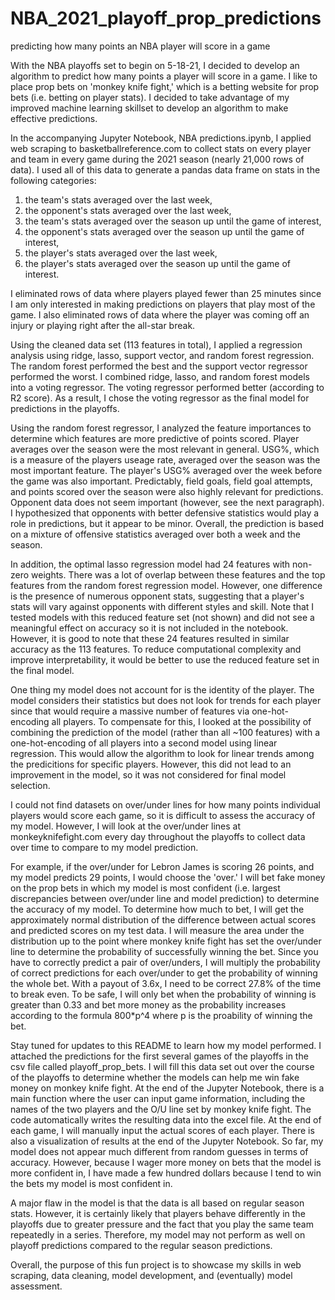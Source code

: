 # NBA_2021_playoff_prop_predictions
predicting how many points an NBA player will score in a game

With the NBA playoffs set to begin on 5-18-21, I decided to develop an algorithm to predict how many points a player will score in a game.  I like to place prop bets on 'monkey knife fight,' which is a betting website for prop bets (i.e. betting on player stats).  I decided to take advantage of my improved machine learning skillset to develop an algorithm to make effective predictions.

In the accompanying Jupyter Notebook, NBA predictions.ipynb, I applied web scraping to basketballreference.com to collect stats on every player and team in every game during the 2021 season (nearly 21,000 rows of data). I used all of this data to generate a pandas data frame on stats in the following categories:
1) the team's stats averaged over the last week,
2) the opponent's stats averaged over the last week,
3) the team's stats averaged over the season up until the game of interest,
4) the opponent's stats averaged over the season up until the game of interest,
5) the player's stats averaged over the last week,
6) the player's stats averaged over the season up until the game of interest.

I eliminated rows of data where players played fewer than 25 minutes since I am only interested in making predictions on players that play most of the game.  I also eliminated rows of data where the player was coming off an injury or playing right after the all-star break.

Using the cleaned data set (113 features in total), I applied a regression analysis using ridge, lasso, support vector, and random forest regression.  The random forest performed the best and the support vector regressor performed the worst.  I combined ridge, lasso, and random forest models into a voting regressor.  The voting regressor performed better (according to R2 score).  As a result, I chose the voting regressor as the final model for predictions in the playoffs.

Using the random forest regressor, I analyzed the feature importances to determine which features are more predictive of points scored.  Player averages over the season were the most relevant in general.  USG%, which is a measure of the players useage rate, averaged over the season was the most important feature.  The player's USG% averaged over the week before the game was also important.  Predictably, field goals, field goal attempts, and points scored over the season were also highly relevant for predictions.  Opponent data does not seem important (however, see the next paragraph).  I hypothesized that opponents with better defensive statistics would play a role in predictions, but it appear to be minor.  Overall, the prediction is based on a mixture of offensive statistics averaged over both a week and the season.

In addition, the optimal lasso regression model had 24 features with non-zero weights.  There was a lot of overlap between these features and the top features from the random forest regression model.  However, one difference is the presence of numerous opponent stats, suggesting that a player's stats will vary against opponents with different styles and skill.  Note that I tested models with this reduced feature set (not shown) and did not see a meaningful effect on accuracy so it is not included in the notebook.  However, it is good to note that these 24 features resulted in similar accuracy as the 113 features.  To reduce computational complexity and improve interpretability, it would be better to use the reduced feature set in the final model.

One thing my model does not account for is the identity of the player.  The model considers their statistics but does not look for trends for each player since that would require a massive number of features via one-hot-encoding all players.  To compensate for this, I looked at the possibility of combining the prediction of the model (rather than all ~100 features) with a one-hot-encoding of all players into a second model using linear regression.  This would allow the algorithm to look for linear trends among the predicitions for specific players.  However, this did not lead to an improvement in the model, so it was not considered for final model selection.

I could not find datasets on over/under lines for how many points individual players would score each game, so it is difficult to assess the accuracy of my model.  However, I will look at the over/under lines at monkeyknifefight.com every day throughout the playoffs to collect data over time to compare to my model prediction.

For example, if the over/under for Lebron James is scoring 26 points, and my model predicts 29 points, I would choose the 'over.'  I will bet fake money on the prop bets in which my model is most confident (i.e. largest discrepancies between over/under line and model prediction) to determine the accuracy of my model.  To determine how much to bet, I will get the approximately normal distribution of the difference between actual scores and predicted scores on my test data.  I will measure the area under the distribution up to the point where monkey knife fight has set the over/under line to determine the probability of successfully winning the bet.  Since you have to correctly predict a pair of over/unders, I will multiply the probability of correct predictions for each over/under to get the probability of winning the whole bet.  With a payout of 3.6x, I need to be correct 27.8% of the time to break even.  To be safe, I will only bet when the probability of winning is greater than 0.33 and bet more money as the probability increases according to the formula 800*p^4 where p is the proability of winning the bet.

Stay tuned for updates to this README to learn how my model performed. I attached the predictions for the first several games of the playoffs in the csv file called playoff_prop_bets.  I will fill this data set out over the course of the playoffs to determine whether the models can help me win fake money on monkey knife fight.  At the end of the Jupyter Notebook, there is a main function where the user can input game information, including the names of the two players and the O/U line set by monkey knife fight. The code automatically writes the resulting data into the excel file.  At the end of each game, I will manually input the actual scores of each player.  There is also a visualization of results at the end of the Jupyter Notebook.  So far, my model does not appear much different from random guesses in terms of accuracy.  However, because I wager more money on bets that the model is more confident in, I have made a few hundred dollars because I tend to win the bets my model is most confident in.

A major flaw in the model is that the data is all based on regular season stats.  However, it is certainly likely that players behave differently in the playoffs due to greater pressure and the fact that you play the same team repeatedly in a series.  Therefore, my model may not perform as well on playoff predictions compared to the regular season predictions.

Overall, the purpose of this fun project is to showcase my skills in web scraping, data cleaning, model development, and (eventually) model assessment.
